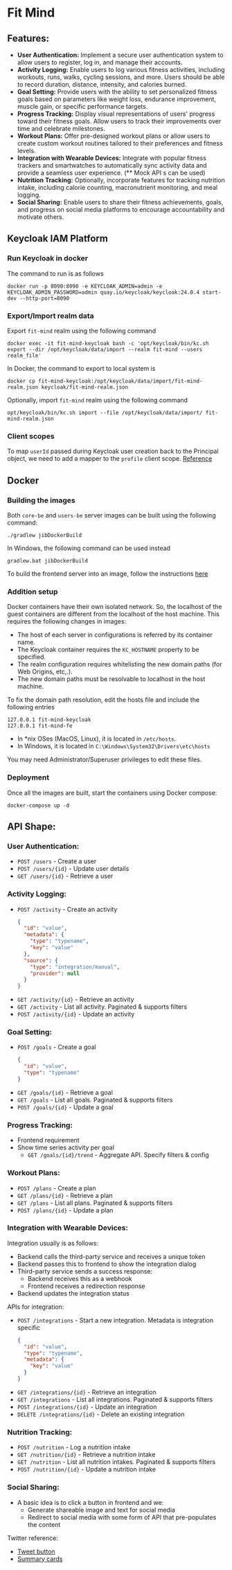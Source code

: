 # Fit Mind

## Features:
* **User Authentication:** Implement a secure user authentication system to allow users to register, log in,
  and manage their accounts.
* **Activity Logging:** Enable users to log various fitness activities, including workouts, runs, walks, cycling
  sessions, and more. Users should be able to record duration, distance, intensity, and calories burned.
* **Goal Setting:** Provide users with the ability to set personalized fitness goals based on parameters like
  weight loss, endurance improvement, muscle gain, or specific performance targets.
* **Progress Tracking:** Display visual representations of users' progress toward their fitness goals. Allow users
  to track their improvements over time and celebrate milestones.
* **Workout Plans:** Offer pre-designed workout plans or allow users to create custom workout routines 
  tailored to their preferences and fitness levels.
* **Integration with Wearable Devices:** Integrate with popular fitness trackers and smartwatches to 
  automatically sync activity data and provide a seamless user experience. (** Mock API s can be used)
* **Nutrition Tracking:** Optionally, incorporate features for tracking nutrition intake, including calorie
  counting, macronutrient monitoring, and meal logging.
* **Social Sharing:** Enable users to share their fitness achievements, goals, and progress on social media
  platforms to encourage accountability and motivate others.

## Keycloak IAM Platform

### Run Keycloak in docker

The command to run is as follows
```shell
docker run -p 8090:8090 -e KEYCLOAK_ADMIN=admin -e KEYCLOAK_ADMIN_PASSWORD=admin quay.io/keycloak/keycloak:24.0.4 start-dev --http-port=8090
```

### Export/Import realm data

Export `fit-mind` realm using the following command
```shell
docker exec -it fit-mind-keycloak bash -c 'opt/keycloak/bin/kc.sh export --dir /opt/keycloak/data/import --realm fit-mind --users realm_file'
```

In Docker, the command to export to local system is
```shell
docker cp fit-mind-keycloak:/opt/keycloak/data/import/fit-mind-realm.json keycloak/fit-mind-realm.json
```

Optionally, import `fit-mind` realm using the following command
```shell
opt/keycloak/bin/kc.sh import --file /opt/keycloak/data/import/ fit-mind-realm.json
```

### Client scopes

To map `userId` passed during Keycloak user creation back to the Principal object, we need to add a mapper to the `profile` client scope.
[Reference](https://medium.com/@lakshminp/adding-user-attributes-to-jwt-token-in-keycloak-f3981b7df310)

## Docker

### Building the images

Both `core-be` and `users-be` server images can be built using the following command:

```shell
./gradlew jibDockerBuild
```

In Windows, the following command can be used instead

```shell
gradlew.bat jibDockerBuild
```

To build the frontend server into an image, follow the instructions [here](https://github.com/safeuq-2023mt93102/fit-mind-frontend?tab=readme-ov-file#docker-images)

### Addition setup

Docker containers have their own isolated network. So, the localhost of the guest containers are different 
from the localhost of the host machine. This requires the following changes in images:

- The host of each server in configurations is referred by its container name.
- The Keycloak container requires the `KC_HOSTNAME` property to be specified.
- The realm configuration requires whitelisting the new domain paths (for Web Origins, etc,.).
- The new domain paths must be resolvable to localhost in the host machine.

To fix the domain path resolution, edit the hosts file and include the following entries

```text
127.0.0.1 fit-mind-keycloak
127.0.0.1 fit-mind-fe
```

- In *nix OSes (MacOS, Linux), it is located in `/etc/hosts`. 
- In Windows, it is located in `C:\Windows\System32\Drivers\etc\hosts`

You may need Administrator/Superuser privileges to edit these files.

### Deployment

Once all the images are built, start the containers using Docker compose:

```shell
docker-compose up -d
```

## API Shape:
### User Authentication:
- `POST /users` - Create a user
- `POST /users/{id}` - Update user details
- `GET /users/{id}` - Retrieve a user

### Activity Logging:
- `POST /activity` - Create an activity
  ```json
  {
    "id": "value",
    "metadata": {
      "type": "typename",
      "key": "value"
    },
    "source": {
      "type": "integration/manual",
      "provider": null 
    }
  }
  ```
- `GET /activity/{id}` - Retrieve an activity
- `GET /activity` - List all activity. Paginated & supports filters
- `POST /activity/{id}` - Update an activity

### Goal Setting:
- `POST /goals` - Create a goal
  ```json
  {
    "id": "value",
    "type": "typename"
  }
  ```
- `GET /goals/{id}` - Retrieve a goal
- `GET /goals` - List all goals. Paginated & supports filters
- `POST /goals/{id}` - Update a goal

### Progress Tracking:
- Frontend requirement
- Show time series activity per goal
  - `GET /goals/{id}/trend` - Aggregate API. Specify filters & config

### Workout Plans:
- `POST /plans` - Create a plan
- `GET /plans/{id}` - Retrieve a plan
- `GET /plans` - List all plans. Paginated & supports filters
- `POST /plans/{id}` - Update a plan

### Integration with Wearable Devices:
Integration usually is as follows:
- Backend calls the third-party service and receives a unique token
- Backend passes this to frontend to show the integration dialog
- Third-party service sends a success response:
  - Backend receives this as a webhook
  - Frontend receives a redirection response
- Backend updates the integration status

APIs for integration:
- `POST /integrations` - Start a new integration. Metadata is integration specific
  ```json
  {
    "id": "value",
    "type": "typename",
    "metadata": {
      "key": "value"
    }
  }
  ```
- `GET /integrations/{id}` - Retrieve an integration
- `GET /integrations` - List all integrations. Paginated & supports filters
- `POST /integrations/{id}` - Update an integration
- `DELETE /integrations/{id}` - Delete an existing integration

### Nutrition Tracking:
- `POST /nutrition` - Log a nutrition intake
- `GET /nutrition/{id}` - Retrieve a nutrition intake
- `GET /nutrition` - List all nutrition intakes. Paginated & supports filters
- `POST /nutrition/{id}` - Update a nutrition intake

### Social Sharing:
- A basic idea is to click a button in frontend and we:
  - Generate shareable image and text for social media
  - Redirect to social media with some form of API that pre-populates the content

Twitter reference:
- [Tweet button](https://developer.twitter.com/en/docs/twitter-for-websites/tweet-button/overview)
- [Summary cards](https://developer.twitter.com/en/docs/twitter-for-websites/cards/guides/getting-started#started)